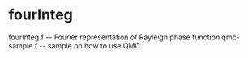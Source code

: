 fourInteg
=========

fourInteg.f -- Fourier representation of Rayleigh phase function
qmc-sample.f -- sample on how to use QMC
